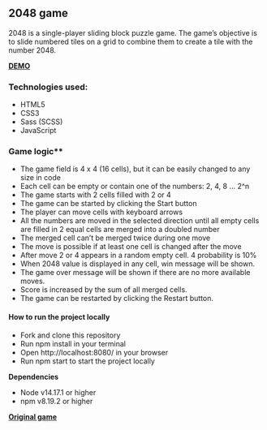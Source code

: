 ## 2048 game
2048 is a single-player sliding block puzzle game. The game’s objective is to slide numbered tiles on a grid to combine them to create a tile with the number 2048.

**[DEMO](https://kseniia-chepur.github.io/js_2048_game/)**

### Technologies used:
- HTML5
- CSS3
- Sass (SCSS)
- JavaScript

### Game logic**

- The game field is 4 x 4 (16 cells), but it can be easily changed to any size in code
- Each cell can be empty or contain one of the numbers: 2, 4, 8 ... 2^n
- The game starts with 2 cells filled with 2 or 4
- The game can be started by clicking the Start button
- The player can move cells with keyboard arrows
- All the numbers are moved in the selected direction until all empty cells are filled in
2 equal cells are merged into a doubled number
- The merged cell can’t be merged twice during one move
- The move is possible if at least one cell is changed after the move
- After move 2 or 4 appears in a random empty cell. 4 probability is 10%
- When 2048 value is displayed in any cell, win message will be shown.
- The game over message will be shown if there are no more available moves.
- Score is increased by the sum of all merged cells.
- The game can be restarted by clicking the Restart button.

#### How to run the project locally

- Fork and clone this repository
- Run npm install in your terminal
- Open http://localhost:8080/ in your browser
- Run npm start to start the project locally

**Dependencies**
- Node v14.17.1 or higher
- npm v8.19.2 or higher


**[Original game](https://play2048.co/)**
